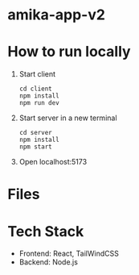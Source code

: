 # amika-app-v2

# How to run locally

1. Start client
   ```
   cd client
   npm install
   npm run dev
   ```
2. Start server in a new terminal
   ```
   cd server
   npm install
   npm start
   ```
3. Open localhost:5173

# Files


# Tech Stack
- Frontend: React, TailWindCSS
- Backend: Node.js
